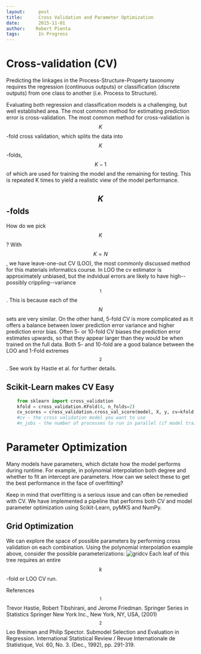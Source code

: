 ```yaml
---
layout:     post
title:      Cross Validation and Parameter Optimization
date:       2015-11-01
author:    Robert Pienta
tags: 		In Progress
---
```

<!-- Start Writing Below in Markdown -->


# Cross-validation (CV)
Predicting the linkages in the Process-Structure-Property taxonomy requires the regression (continuous outputs) or classification (discrete outputs) from one class to another (i.e. Process to Structure).

Evaluating both regression and classification models is a challenging, but well established area.
The most common method for estimating prediction error is cross-validation.
The most common method for cross-validation is $$K$$-fold cross validation, which splits the data into $$K$$-folds, $$K-1$$ of which are used for training the model and the remaining for testing.
This is repeated K times to yield a realistic view of the model performance.

## $$K$$-folds
How do we pick $$K$$?
With $$ K = N$$, we have leave-one-out CV (LOO), the most commonly discussed method for this materials informatics course.
In LOO the cv estimator is approximately unbiased, but the indvidual errors are likely to have high--possibly crippling--variance$$^1$$.
This is because each of the $$N$$ sets are very similar.
On the other hand, 5-fold CV is more complicated as it offers a balance between lower prediction error variance and higher prediction error bias.
Often 5- or 10-fold CV biases the prediction error estimates upwards, so that they appear larger than they would be when trained on the full data.
Both 5- and 10-fold are a good balance between the LOO and 1-Fold extremes$$^2$$.
See work by Hastie et al. for further details.


## Scikit-Learn makes CV Easy
```python
 	from sklearn import cross_validation
	kfold = cross_validation.KFold(4, n_folds=2)
	cv_scores = cross_validation.cross_val_score(model, X, y, cv=kfold, n_jobs=1)
	#cv - the cross validation model you want to use
	#n_jobs - the number of processes to run in parallel (if model training is expensive)
```

# Parameter Optimization
Many models have parameters, which dictate how the model performs during runtime.
For example, in polynomial interpolation both degree and whether to fit an intercept are parameters.
How can we select these to get the best performance in the face of overfitting?

Keep in mind that overfitting is a serious issue and can often be remedied with CV.
We have implemented a pipeline that performs both CV and model parameter optimization using Scikit-Learn, pyMKS and NumPy.

## Grid Optimization
We can explore the space of possible parameters by performing cross validation on each combination.
Using the polynomial interpolation example above, consider the possible parameterizations:
![gridcv](/MIC-Ternary-Eutectic-Alloy/img/cv_post/GridCV.png)
Each leaf of this tree requires an entire $$k$$-fold or LOO CV run.

References
$$^1$$ Trevor Hastie, Robert Tibshirani, and Jerome Friedman. Springer Series in Statistics Springer New York Inc., New York, NY, USA, (2001)
$$^2$$ Leo Breiman and Philip Spector. Submodel Selection and Evaluation in Regression. International Statistical Review / Revue Internationale de Statistique, Vol. 60, No. 3. (Dec., 1992), pp. 291-319.